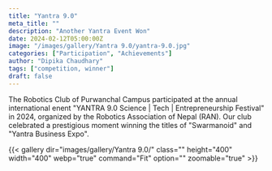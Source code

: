 ```yaml
---
title: "Yantra 9.0"
meta_title: ""
description: "Another Yantra Event Won"
date: 2024-02-12T05:00:00Z
image: "/images/gallery/Yantra 9.0/yantra-9.0.jpg"
categories: ["Participation", "Achievements"]
author: "Dipika Chaudhary"
tags: ["competition, winner"]
draft: false
---
```

The Robotics Club of Purwanchal Campus participated at the annual international enent "YANTRA 9.0 Science | Tech | Entrepreneurship Festival" in 2024, organized by the Robotics Association of Nepal (RAN). Our club celebrated a prestigious moment winning the titles of "Swarmanoid" and "Yantra Business Expo".

{{< gallery dir="images/gallery/Yantra 9.0/" class="" height="400" width="400" webp="true" command="Fit" option="" zoomable="true" >}}

